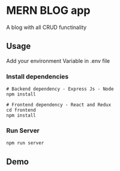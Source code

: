 #  MERN BLOG app

A blog with all CRUD functinality

## Usage

Add your environment Variable in .env file

### Install dependencies

```
# Backend dependency - Express Js - Node 
npm install

# Frontend dependency - React and Redux 
cd frontend
npm install
```

### Run Server

```
npm run server
```

## Demo



